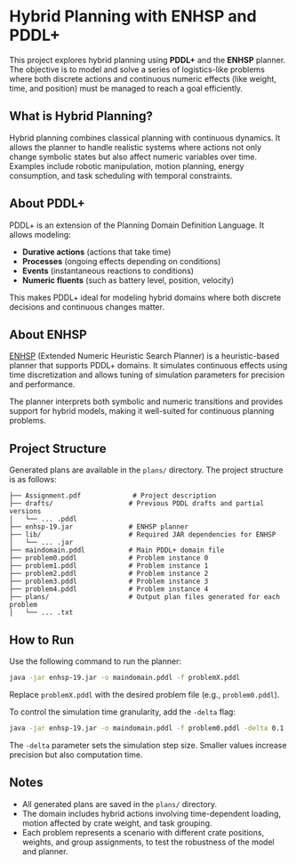 # Hybrid Planning with ENHSP and PDDL+

This project explores hybrid planning using **PDDL+** and the **ENHSP** planner. The objective is to model and solve a series of logistics-like problems where both discrete actions and continuous numeric effects (like weight, time, and position) must be managed to reach a goal efficiently.

## What is Hybrid Planning?

Hybrid planning combines classical planning with continuous dynamics. It allows the planner to handle realistic systems where actions not only change symbolic states but also affect numeric variables over time. Examples include robotic manipulation, motion planning, energy consumption, and task scheduling with temporal constraints.

## About PDDL+

PDDL+ is an extension of the Planning Domain Definition Language. It allows modeling:
- **Durative actions** (actions that take time)
- **Processes** (ongoing effects depending on conditions)
- **Events** (instantaneous reactions to conditions)
- **Numeric fluents** (such as battery level, position, velocity)

This makes PDDL+ ideal for modeling hybrid domains where both discrete decisions and continuous changes matter.

## About ENHSP

[ENHSP](https://github.com/aig-upf/enhsp) (Extended Numeric Heuristic Search Planner) is a heuristic-based planner that supports PDDL+ domains. It simulates continuous effects using time discretization and allows tuning of simulation parameters for precision and performance.

The planner interprets both symbolic and numeric transitions and provides support for hybrid models, making it well-suited for continuous planning problems.

## Project Structure

Generated plans are available in the `plans/` directory. The project structure is as follows:

```
├── Assignment.pdf             # Project description
├── drafts/                   # Previous PDDL drafts and partial versions
│   └── ... .pddl
├── enhsp-19.jar              # ENHSP planner
├── lib/                      # Required JAR dependencies for ENHSP
│   └── ... .jar
├── maindomain.pddl           # Main PDDL+ domain file
├── problem0.pddl             # Problem instance 0
├── problem1.pddl             # Problem instance 1
├── problem2.pddl             # Problem instance 2
├── problem3.pddl             # Problem instance 3
├── problem4.pddl             # Problem instance 4
├── plans/                    # Output plan files generated for each problem
│   └── ... .txt
```

## How to Run

Use the following command to run the planner:

```bash
java -jar enhsp-19.jar -o maindomain.pddl -f problemX.pddl
```

Replace `problemX.pddl` with the desired problem file (e.g., `problem0.pddl`).

To control the simulation time granularity, add the `-delta` flag:

```bash
java -jar enhsp-19.jar -o maindomain.pddl -f problem0.pddl -delta 0.1
```

The `-delta` parameter sets the simulation step size. Smaller values increase precision but also computation time.

## Notes

- All generated plans are saved in the `plans/` directory.
- The domain includes hybrid actions involving time-dependent loading, motion affected by crate weight, and task grouping.
- Each problem represents a scenario with different crate positions, weights, and group assignments, to test the robustness of the model and planner.

